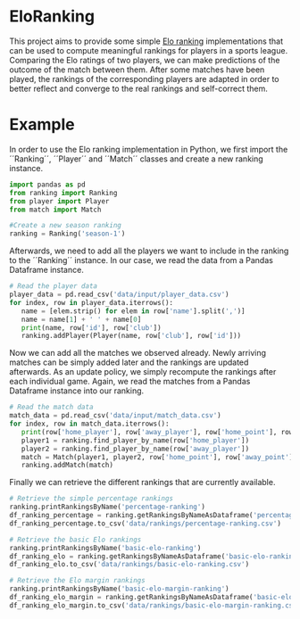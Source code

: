 # EloRanking

This project aims to provide some simple [Elo ranking](https://en.wikipedia.org/wiki/Elo_rating_system) implementations that 
can be used to compute meaningful rankings for players in a sports league. Comparing the Elo ratings of two players, we can 
make predictions of the outcome of the match between them. After some matches have been played, the rankings of the corresponding 
players are adapted in order to better reflect and converge to the real rankings and self-correct them. 

# Example

In order to use the Elo ranking implementation in Python, we first import the ´´Ranking´´, ´´Player´´ and ´´Match´´ classes
and create a new ranking instance.

 ```python
import pandas as pd
from ranking import Ranking
from player import Player
from match import Match

#Create a new season ranking
ranking = Ranking('season-1')
```

Afterwards, we need to add all the players we want to include in the ranking to the ´´Ranking´´ instance.
In our case, we read the data from a Pandas Dataframe instance.

 ```python
# Read the player data
player_data = pd.read_csv('data/input/player_data.csv')
for index, row in player_data.iterrows():
    name = [elem.strip() for elem in row['name'].split(',')]
    name = name[1] + ' ' + name[0]
    print(name, row['id'], row['club'])
    ranking.addPlayer(Player(name, row['club'], row['id']))
 ```
 
 Now we can add all the matches we observed already. Newly arriving matches can be simply added later and
 the rankings are updated afterwards. As an update policy, we simply recompute the rankings after each individual game. 
 Again, we read the matches from a Pandas Dataframe instance into our ranking.

 ```python
# Read the match data
match_data = pd.read_csv('data/input/match_data.csv')
for index, row in match_data.iterrows():
    print(row['home_player'], row['away_player'], row['home_point'], row['away_point'])
    player1 = ranking.find_player_by_name(row['home_player'])
    player2 = ranking.find_player_by_name(row['away_player'])
    match = Match(player1, player2, row['home_point'], row['away_point'])
    ranking.addMatch(match)
 ```

Finally we can retrieve the different rankings that are currently available.

 ```python
# Retrieve the simple percentage rankings
ranking.printRankingsByName('percentage-ranking')
df_ranking_percentage = ranking.getRankingsByNameAsDataframe('percentage-ranking')
df_ranking_percentage.to_csv('data/rankings/percentage-ranking.csv')

# Retrieve the basic Elo rankings
ranking.printRankingsByName('basic-elo-ranking')
df_ranking_elo = ranking.getRankingsByNameAsDataframe('basic-elo-ranking')
df_ranking_elo.to_csv('data/rankings/basic-elo-ranking.csv')

# Retrieve the Elo margin rankings
ranking.printRankingsByName('basic-elo-margin-ranking')
df_ranking_elo_margin = ranking.getRankingsByNameAsDataframe('basic-elo-margin-ranking')
df_ranking_elo_margin.to_csv('data/rankings/basic-elo-margin-ranking.csv')
```
